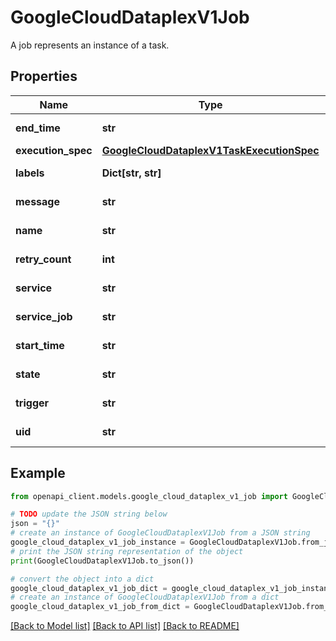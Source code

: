 # GoogleCloudDataplexV1Job

A job represents an instance of a task.

## Properties

Name | Type | Description | Notes
------------ | ------------- | ------------- | -------------
**end_time** | **str** | Output only. The time when the job ended. | [optional] [readonly] 
**execution_spec** | [**GoogleCloudDataplexV1TaskExecutionSpec**](GoogleCloudDataplexV1TaskExecutionSpec.md) |  | [optional] 
**labels** | **Dict[str, str]** | Output only. User-defined labels for the task. | [optional] [readonly] 
**message** | **str** | Output only. Additional information about the current state. | [optional] [readonly] 
**name** | **str** | Output only. The relative resource name of the job, of the form: projects/{project_number}/locations/{location_id}/lakes/{lake_id}/tasks/{task_id}/jobs/{job_id}. | [optional] [readonly] 
**retry_count** | **int** | Output only. The number of times the job has been retried (excluding the initial attempt). | [optional] [readonly] 
**service** | **str** | Output only. The underlying service running a job. | [optional] [readonly] 
**service_job** | **str** | Output only. The full resource name for the job run under a particular service. | [optional] [readonly] 
**start_time** | **str** | Output only. The time when the job was started. | [optional] [readonly] 
**state** | **str** | Output only. Execution state for the job. | [optional] [readonly] 
**trigger** | **str** | Output only. Job execution trigger. | [optional] [readonly] 
**uid** | **str** | Output only. System generated globally unique ID for the job. | [optional] [readonly] 

## Example

```python
from openapi_client.models.google_cloud_dataplex_v1_job import GoogleCloudDataplexV1Job

# TODO update the JSON string below
json = "{}"
# create an instance of GoogleCloudDataplexV1Job from a JSON string
google_cloud_dataplex_v1_job_instance = GoogleCloudDataplexV1Job.from_json(json)
# print the JSON string representation of the object
print(GoogleCloudDataplexV1Job.to_json())

# convert the object into a dict
google_cloud_dataplex_v1_job_dict = google_cloud_dataplex_v1_job_instance.to_dict()
# create an instance of GoogleCloudDataplexV1Job from a dict
google_cloud_dataplex_v1_job_from_dict = GoogleCloudDataplexV1Job.from_dict(google_cloud_dataplex_v1_job_dict)
```
[[Back to Model list]](../README.md#documentation-for-models) [[Back to API list]](../README.md#documentation-for-api-endpoints) [[Back to README]](../README.md)



